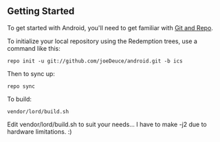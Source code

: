 Getting Started
---------------

To get started with Android, you'll need to get
familiar with [Git and Repo](http://source.android.com/download/using-repo).

To initialize your local repository using the Redemption trees, use a command like this:

    repo init -u git://github.com/joeDeuce/android.git -b ics

Then to sync up:

    repo sync

To build:

    vendor/lord/build.sh

Edit vendor/lord/build.sh to suit your needs... I have to make -j2 due
to hardware limitations. :)
